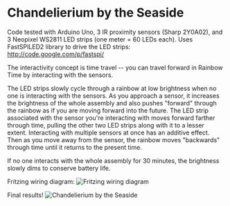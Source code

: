 # Chandelierium by the Seaside

Code tested with Arduino Uno, 3 IR proximity sensors (Sharp 2Y0A02), and 3 Neopixel WS2811 LED strips (one meter = 60 LEDs each). Uses FastSPILED2 library to drive the LED strips: http://code.google.com/p/fastspi/

The interactivity concept is time travel -- you can travel forward in Rainbow Time by interacting with the sensors. 

The LED strips slowly cycle through a rainbow at low brightness when no one is interacting with the sensors. As you approach a sensor, it increases the brightness of the whole assembly and also pushes "forward" through the rainbow as if you are moving forward into the future. The LED strip associated with the sensor you're interacting with moves forward farther through time, pulling the other two LED strips along with it to a lesser extent. Interacting with multiple sensors at once has an additive effect. Then as you move away from the sensor, the rainbow moves "backwards" through time until it returns to the present time. 

If no one interacts with the whole assembly for 30 minutes, the brightness slowly dims to conserve battery life. 

Fritzing wiring diagram:
![Fritzing wiring diagram](http://i.imgur.com/pWChcWg.png)

Final results!
![Chandelierium by the Seaside](http://i.imgur.com/4ngTnLg.jpg)